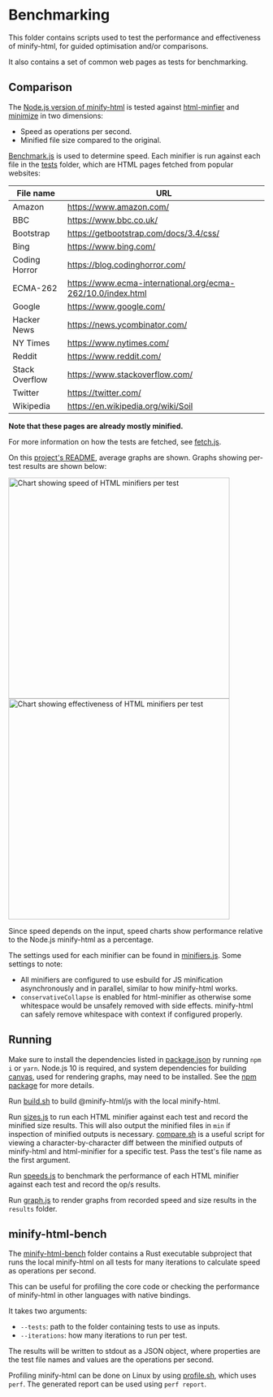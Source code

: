 # Benchmarking

This folder contains scripts used to test the performance and effectiveness of minify-html, for guided optimisation and/or comparisons.

It also contains a set of common web pages as tests for benchmarking.

## Comparison

The [Node.js version of minify-html](../nodejs) is tested against [html-minfier](https://github.com/kangax/html-minifier) and [minimize](https://github.com/Swaagie/minimize) in two dimensions:

- Speed as operations per second.
- Minified file size compared to the original.

[Benchmark.js](https://benchmarkjs.com) is used to determine speed. Each minifier is run against each file in the [tests](./tests) folder, which are HTML pages fetched from popular websites:

|File name|URL|
|---|---|
|Amazon|https://www.amazon.com/|
|BBC|https://www.bbc.co.uk/|
|Bootstrap|https://getbootstrap.com/docs/3.4/css/|
|Bing|https://www.bing.com/|
|Coding Horror|https://blog.codinghorror.com/|
|ECMA-262|https://www.ecma-international.org/ecma-262/10.0/index.html|
|Google|https://www.google.com/|
|Hacker News|https://news.ycombinator.com/|
|NY Times|https://www.nytimes.com/|
|Reddit|https://www.reddit.com/|
|Stack Overflow|https://www.stackoverflow.com/|
|Twitter|https://twitter.com/|
|Wikipedia|https://en.wikipedia.org/wiki/Soil|

**Note that these pages are already mostly minified.**

For more information on how the tests are fetched, see [fetch.js](./fetch.js).

On this [project's README](../README.md), average graphs are shown. Graphs showing per-test results are shown below:

<img width="435" alt="Chart showing speed of HTML minifiers per test" src="https://wilsonl.in/minify-html/bench/0.4.9/core/speeds.png"> <img width="435" alt="Chart showing effectiveness of HTML minifiers per test" src="https://wilsonl.in/minify-html/bench/0.4.9/core/sizes.png">

Since speed depends on the input, speed charts show performance relative to the Node.js minify-html as a percentage.

The settings used for each minifier can be found in [minifiers.js](./minifiers.js). Some settings to note:

- All minifiers are configured to use esbuild for JS minification asynchronously and in parallel, similar to how minify-html works.
- `conservativeCollapse` is enabled for html-minifier as otherwise some whitespace would be unsafely removed with side effects. minify-html can safely remove whitespace with context if configured properly.

## Running

Make sure to install the dependencies listed in [package.json](./package.json) by running `npm i` or `yarn`. Node.js 10 is required, and system dependencies for building [canvas](https://www.npmjs.com/package/canvas), used for rendering graphs, may need to be installed. See the [npm package](https://www.npmjs.com/package/canvas) for more details.

Run [build.sh](./build.sh) to build @minify-html/js with the local minify-html.

Run [sizes.js](sizes.js) to run each HTML minifier against each test and record the minified size results. This will also output the minified files in `min` if inspection of minified outputs is necessary. [compare.sh](./compare.sh) is a useful script for viewing a character-by-character diff between the minified outputs of minify-html and html-minifier for a specific test. Pass the test's file name as the first argument.

Run [speeds.js](./speeds.js) to benchmark the performance of each HTML minifier against each test and record the op/s results.

Run [graph.js](./graph.js) to render graphs from recorded speed and size results in the `results` folder.

## minify-html-bench

The [minify-html-bench](./minify-html-bench) folder contains a Rust executable subproject that runs the local minify-html on all tests for many iterations to calculate speed as operations per second.

This can be useful for profiling the core code or checking the performance of minify-html in other languages with native bindings.

It takes two arguments:

- `--tests`: path to the folder containing tests to use as inputs.
- `--iterations`: how many iterations to run per test.

The results will be written to stdout as a JSON object, where properties are the test file names and values are the operations per second.

Profiling minify-html can be done on Linux by using [profile.sh](./profile.sh), which uses `perf`. The generated report can be used using `perf report`.
